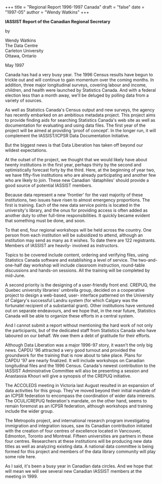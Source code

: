 +++
title = "Regional Report 1996-1997 Canada"
draft = "false"
date = "1997-05"
author = "Wendy Watkins"
+++

**IASSIST
Report of the Canadian Regional Secretary**

by

Wendy Watkins<br />The Data Centre<br /> Carleton University<br />Ottawa, Ontario

May 1997

Canada has had a very busy year.  The 1996 Census results have
begun to trickle out and will continue to gain momentum over the
coming months.  In addition, three major longitudinal surveys,
covering labour and income, children, and health were launched by
Statistics Canada.  And with a federal election less than a month
away, we'll be deluged by polling data from a variety of sources.

As well as Statistics Canada's Census output and new surveys, the
agency has recently embarked on an ambitious metadata project. This
project aims to provide finding aids for searching Statistics Canada's
web site as well as documentation for evaluating and using data
files. The first year of the project will be aimed at providing 'proof
of concept'.  In the longer run, it will complement the IASSIST/ICPSR
Data Documentation Initiative. 

But the biggest news is that Data Liberation has taken off beyond
our wildest expectations.  

At the outset of the project, we thought that we would likely have
about twenty institutions in the first year, perhaps thirty by the
second and optimistically forecast forty by the third.  Here, at
the beginning of year two, we have fifty-five institutions who are
already participating and another few who are likely to join.  These
new Canadian 'dataphiles' should provide a good source of potential
IASSIST members. 

Because data represent a new 'frontier' for the vast majority of these
institutions, two issues have risen to almost emergency proportions.
The first is training.  Each of the new data service points is located
in the university's library, and the onus for providing access is
often added as another duty to other full-time responsibilities.  It
quickly became evident that something must be done, and soon.

To that end, four regional workshops will be held across the
country.  One person from each institution will be subsidized to
attend, although an institution may send as many as it wishes.  To
date there are 122 registrants.  Members of IASSIST are heavily-
involved as instructors.

Topics to be covered include content, ordering and verifying files,
using Statistics Canada software and establishing a level of
service.  The two-and-one-half day workshop will include classroom
instruction, round-table discussions and hands-on sessions.  All
the training will be completed by mid-June.

A second priority is the designing of a user-friendly front end. 
CREPUQ, the Quebec university libraries' umbrella group, 
decided on a cooperative project to design a web-based, user-
interface patterned on the University of Calgary's successful
Landru system (for which Calgary was the fortunatel recipient of a
substantial grant).  Other institutions have ventured out on separate
endeavours, and we hope that, in the near future, Statistics Canada
will be able to organize these efforts in a central system.

And I cannot submit a report without mentioning the hard work of
not only the participants, but of the dedicated staff from
Statistics Canada who have laboured on our behalf.  We owe them a
debt of gratitude for their efforts.

Although Data Liberation was a major 1996-97 story, it wasn't the only big
news.  CAPDU '96 attracted a very good turnout and provided the
groundwork for the training that is now about to take place.  Plans
for CAPDU '97 are nearly finalized.  It will include workshops on Canadian
longitudinal files and the 1996 Census.  Canada's newest contribution
to the IASSIST Administrative Committee will also be presenting a
session and Anastassia Khouri will give a synopsis of the CREPUQ
initiative. 

The ACCOLEDS meeting in Victoria last August resulted in an expansion
of data activities for this group.  They've moved beyond their initial
mandate of an ICPSR federation to encompass the coordination of wider
data interests.  The OCUL/CREPUQ federation's mandate, on the other
hand, seems to remain foremost as an ICPSR federation, although
workshops and training include the wider group.

The Metropolis project, and international research program
investigating immigration and integration issues, saw its Canadian
contribution initiated with the creation of four centres of excellence
located in Vancouver, Edmonton, Toronto and Montreal.  Fifteen
universities are partners in these four centres.  Researchers at these
institutions will be producing new data titles as well as analyzing
existing data.  A national data committee is being formed for this
project and members of the data library community will play some role
here.

As I said, it's been a busy year in Canadian data circles.  And we hope 
that will mean we will see several new Canadian IASSIST members at the
meeting in 1999.

